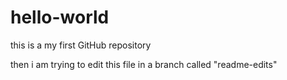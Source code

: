 # hello-world
this is a my first GitHub repository

then i am trying to edit this file in a branch called "readme-edits"

